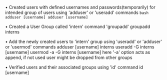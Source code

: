• Created users with defined usernames and passwords(temporarily) for intended group of users using 'adduser' or 'useradd' commands
	```bash
	adduser [username]
	adduser [username]
	```

• Created a User Group called 'intern' command 'groupadd'
	groupadd interns

• Add the newly created users to 'intern' group using 'useradd' or 'adduser' or 'usermod' commands
	adduser [username] interns
	useradd -G interns [username]
	usermod -a -G interns [username]
here '-a' option acts as append, if not used user might be dropped from other groups

• Verified users and their associated groups using 'id' command
	id [username]
